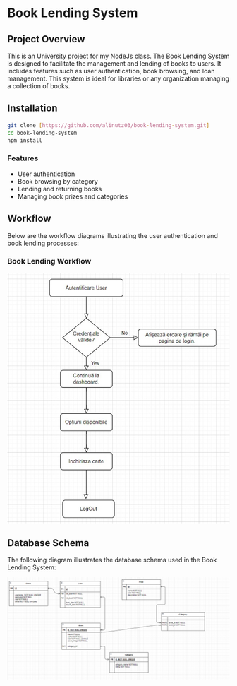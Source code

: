 # Book Lending System

## Project Overview
This is an University project for my NodeJs class.
The Book Lending System is designed to facilitate the management and lending of books to users. It includes features such as user authentication, book browsing, and loan management. This system is ideal for libraries or any organization managing a collection of books.


## Installation

```bash
git clone [https://github.com/alinutz03/book-lending-system.git]
cd book-lending-system
npm install
```

### Features
- User authentication
- Book browsing by category
- Lending and returning books
- Managing book prizes and categories

## Workflow
Below are the workflow diagrams illustrating the user authentication and book lending processes:


### Book Lending Workflow
![Book Lending Workflow](./images/workflow.jpg)

## Database Schema
The following diagram illustrates the database schema used in the Book Lending System:

![Database Schema](./images/db.png)

